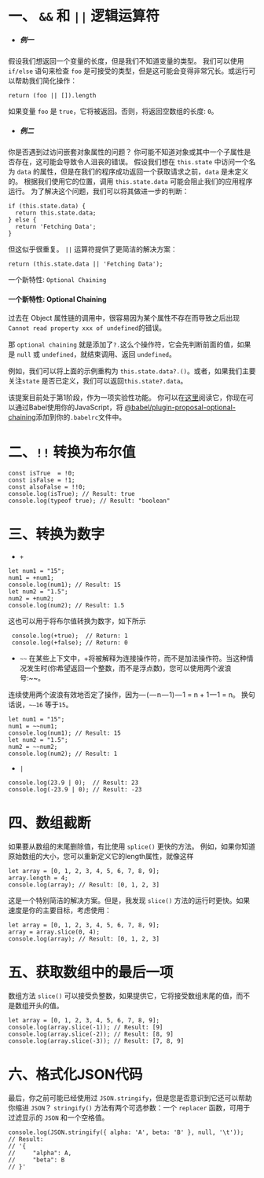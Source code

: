 # 一、 `&&` 和 `||` 逻辑运算符
- ##### 例一

假设我们想返回一个变量的长度，但是我们不知道变量的类型。
我们可以使用 `if/else` 语句来检查 `foo` 是可接受的类型，但是这可能会变得非常冗长。或运行可以帮助我们简化操作：
```
return (foo || []).length
```
如果变量 `foo` 是 `true`，它将被返回。否则，将返回空数组的长度: `0`。

- ##### 例二
你是否遇到过访问嵌套对象属性的问题？ 你可能不知道对象或其中一个子属性是否存在，这可能会导致令人沮丧的错误。
假设我们想在 `this.state` 中访问一个名为 `data` 的属性，但是在我们的程序成功返回一个获取请求之前，`data` 是未定义的。
根据我们使用它的位置，调用 `this.state.data` 可能会阻止我们的应用程序运行。 为了解决这个问题，我们可以将其做进一步的判断：
```
if (this.state.data) {
  return this.state.data;
} else {
  return 'Fetching Data';
}
```
但这似乎很重复。 `||` 运算符提供了更简洁的解决方案：

```
return (this.state.data || 'Fetching Data');
```
一个新特性: `Optional Chaining`

#### **一个新特性: Optional Chaining**

过去在 Object 属性链的调用中，很容易因为某个属性不存在而导致之后出现`Cannot read property xxx of undefined`的错误。

那 `optional chaining` 就是添加了`?.`这么个操作符，它会先判断前面的值，如果是 `null` 或 `undefined`，就结束调用、返回 `undefined`。

例如，我们可以将上面的示例重构为 `this.state.data?.()`。或者，如果我们主要关注`state` 是否已定义，我们可以返回`this.state?.data`。

该提案目前处于第1阶段，作为一项实验性功能。 你可以在[这里](https://github.com/tc39/proposal-optional-chaining)阅读它，你现在可以通过Babel使用你的JavaScript，将 [@babel/plugin-proposal-optional-chaining](https://babeljs.io/docs/en/babel-plugin-proposal-optional-chaining)添加到你的`.babelrc`文件中。

# 二、`!!` 转换为布尔值
```
const isTrue  = !0;
const isFalse = !1;
const alsoFalse = !!0;
console.log(isTrue); // Result: true
console.log(typeof true); // Result: "boolean"  
```
# 三、转换为数字
- `+`
```
let num1 = "15";
num1 = +num1;
console.log(num1); // Result: 15
let num2 = "1.5";
num2 = +num2;
console.log(num2); // Result: 1.5
```
这也可以用于将布尔值转换为数字，如下所示
```
 console.log(+true);  // Return: 1
 console.log(+false); // Return: 0
```
- `~~`
在某些上下文中，+将被解释为连接操作符，而不是加法操作符。当这种情况发生时(你希望返回一个整数，而不是浮点数)，您可以使用两个波浪号:~~。

连续使用两个波浪有效地否定了操作，因为— ( — n — 1) — 1 = n + 1 — 1 = n。 换句话说，`~—16` 等于`15`。
```
let num1 = "15";
num1 = ~~num1;
console.log(num1); // Result: 15
let num2 = "1.5";
num2 = ~~num2;
console.log(num2); // Result: 1
```
- `|`
```
console.log(23.9 | 0);  // Result: 23
console.log(-23.9 | 0); // Result: -23
```
# 四、数组截断
如果要从数组的末尾删除值，有比使用 `splice()` 更快的方法。
例如，如果你知道原始数组的大小，您可以重新定义它的length属性，就像这样
```
let array = [0, 1, 2, 3, 4, 5, 6, 7, 8, 9];
array.length = 4;
console.log(array); // Result: [0, 1, 2, 3]
```
这是一个特别简洁的解决方案。但是，我发现 `slice()` 方法的运行时更快。如果速度是你的主要目标，考虑使用：
```
let array = [0, 1, 2, 3, 4, 5, 6, 7, 8, 9];
array = array.slice(0, 4);
console.log(array); // Result: [0, 1, 2, 3]
```
# 五、获取数组中的最后一项
数组方法 `slice()` 可以接受负整数，如果提供它，它将接受数组末尾的值，而不是数组开头的值。
```
let array = [0, 1, 2, 3, 4, 5, 6, 7, 8, 9];
console.log(array.slice(-1)); // Result: [9]
console.log(array.slice(-2)); // Result: [8, 9]
console.log(array.slice(-3)); // Result: [7, 8, 9]
```
# 六、格式化JSON代码
最后，你之前可能已经使用过 `JSON.stringify`，但是您是否意识到它还可以帮助你缩进 `JSON`？
`stringify()` 方法有两个可选参数：一个 `replacer` 函数，可用于过滤显示的 `JSON` 和一个空格值。
```
console.log(JSON.stringify({ alpha: 'A', beta: 'B' }, null, '\t'));
// Result:
// '{
//     "alpha": A,
//     "beta": B
// }'
```

